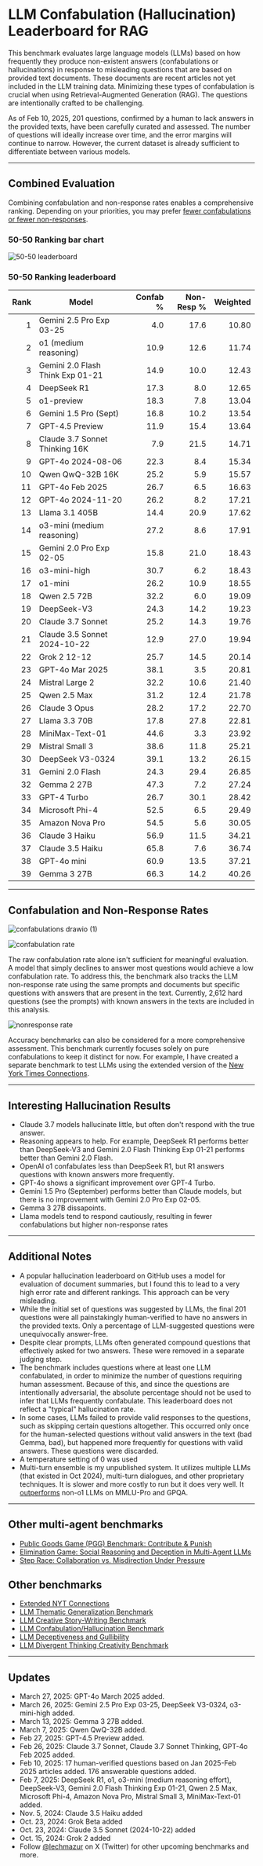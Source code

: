 # LLM Confabulation (Hallucination) Leaderboard for RAG

This benchmark evaluates large language models (LLMs) based on how frequently they produce non-existent answers (confabulations or hallucinations) in response to misleading questions that are based on provided text documents. These documents are recent articles not yet included in the LLM training data. Minimizing these types of confabulation is crucial when using Retrieval-Augmented Generation (RAG). The questions are intentionally crafted to be challenging.

As of Feb 10, 2025, 201 questions, confirmed by a human to lack answers in the provided texts, have been carefully curated and assessed. The number of questions will ideally increase over time, and the error margins will continue to narrow. However, the current dataset is already sufficient to differentiate between various models.

---
## Combined Evaluation
Combining confabulation and non-response rates enables a comprehensive ranking. Depending on your priorities, you may prefer [fewer confabulations or fewer non-responses](https://lechmazur.github.io/leaderboard1.html). 

### 50-50 Ranking bar chart

![50-50 leaderboard](images/leaderboard_bar_common.png)

### 50-50 Ranking leaderboard

|Rank|Model|Confab %|Non-Resp %|Weighted|
|---:|---|---:|---:|---:|
|1|Gemini 2.5 Pro Exp 03-25|4.0|17.6|10.80|
|2|o1 (medium reasoning)|10.9|12.6|11.74|
|3|Gemini 2.0 Flash Think Exp 01-21|14.9|10.0|12.43|
|4|DeepSeek R1|17.3|8.0|12.65|
|5|o1-preview|18.3|7.8|13.04|
|6|Gemini 1.5 Pro (Sept)|16.8|10.2|13.54|
|7|GPT-4.5 Preview|11.9|15.4|13.64|
|8|Claude 3.7 Sonnet Thinking 16K|7.9|21.5|14.71|
|9|GPT-4o 2024-08-06|22.3|8.4|15.34|
|10|Qwen QwQ-32B 16K|25.2|5.9|15.57|
|11|GPT-4o Feb 2025|26.7|6.5|16.63|
|12|GPT-4o 2024-11-20|26.2|8.2|17.21|
|13|Llama 3.1 405B|14.4|20.9|17.62|
|14|o3-mini (medium reasoning)|27.2|8.6|17.91|
|15|Gemini 2.0 Pro Exp 02-05|15.8|21.0|18.43|
|16|o3-mini-high|30.7|6.2|18.43|
|17|o1-mini|26.2|10.9|18.55|
|18|Qwen 2.5 72B|32.2|6.0|19.09|
|19|DeepSeek-V3|24.3|14.2|19.23|
|20|Claude 3.7 Sonnet|25.2|14.3|19.76|
|21|Claude 3.5 Sonnet 2024-10-22|12.9|27.0|19.94|
|22|Grok 2 12-12|25.7|14.5|20.14|
|23|GPT-4o Mar 2025|38.1|3.5|20.81|
|24|Mistral Large 2|32.2|10.6|21.40|
|25|Qwen 2.5 Max|31.2|12.4|21.78|
|26|Claude 3 Opus|28.2|17.2|22.70|
|27|Llama 3.3 70B|17.8|27.8|22.81|
|28|MiniMax-Text-01|44.6|3.3|23.92|
|29|Mistral Small 3|38.6|11.8|25.21|
|30|DeepSeek V3-0324|39.1|13.2|26.15|
|31|Gemini 2.0 Flash|24.3|29.4|26.85|
|32|Gemma 2 27B|47.3|7.2|27.24|
|33|GPT-4 Turbo|26.7|30.1|28.42|
|34|Microsoft Phi-4|52.5|6.5|29.49|
|35|Amazon Nova Pro|54.5|5.6|30.05|
|36|Claude 3 Haiku|56.9|11.5|34.21|
|37|Claude 3.5 Haiku|65.8|7.6|36.74|
|38|GPT-4o mini|60.9|13.5|37.21|
|39|Gemma 3 27B|66.3|14.2|40.26|

---
## Confabulation and Non-Response Rates

![confabulations drawio (1)](https://github.com/user-attachments/assets/ab3c4ae4-7605-4f7d-83ce-ae6a6f8fa1c7)

![confabulation rate](images/confabulations_common.png)

The raw confabulation rate alone isn't sufficient for meaningful evaluation. A model that simply declines to answer most questions would achieve a low confabulation rate. To address this, the benchmark also tracks the LLM non-response rate using the same prompts and documents but specific questions with answers that are present in the text. Currently, 2,612 hard questions (see the prompts) with known answers in the texts are included in this analysis.

![nonresponse rate](images/nonresponse_common.png)

Accuracy benchmarks can also be considered for a more comprehensive assessment. This benchmark currently focuses solely on pure confabulations to keep it distinct for now. For example, I have created a separate benchmark to test LLMs using the extended version of the [New York Times Connections](https://github.com/lechmazur/nyt-connections/).

---
## Interesting Hallucination Results
- Claude 3.7 models hallucinate little, but often don't respond with the true answer.
- Reasoning appears to help. For example, DeepSeek R1 performs better than DeepSeek-V3 and Gemini 2.0 Flash Thinking Exp 01-21 performs better than Gemini 2.0 Flash.
- OpenAI o1 confabulates less than DeepSeek R1, but R1 answers questions with known answers more frequently.
- GPT-4o shows a significant improvement over GPT-4 Turbo.
- Gemini 1.5 Pro (September) performs better than Claude models, but there is no improvement with Gemini 2.0 Pro Exp 02-05.
- Gemma 3 27B dissapoints.
- Llama models tend to respond cautiously, resulting in fewer confabulations but higher non-response rates

---
## Additional Notes
- A popular hallucination leaderboard on GitHub uses a model for evaluation of document summaries, but I found this to lead to a very high error rate and different rankings. This approach can be very misleading.
- While the initial set of questions was suggested by LLMs, the final 201 questions were all painstakingly human-verified to have no answers in the provided texts. Only a percentage of LLM-suggested questions were unequivocally answer-free.
- Despite clear prompts, LLMs often generated compound questions that effectively asked for two answers. These were removed in a separate judging step.
- The benchmark includes questions where at least one LLM confabulated, in order to minimize the number of questions requiring human assessment. Because of this, and since the questions are intentionally adversarial, the absolute percentage should not be used to infer that LLMs frequently confabulate. This leaderboard does not reflect a "typical" hallucination rate.
- In some cases, LLMs failed to provide valid responses to the questions, such as skipping certain questions altogether. This occurred only once for the human-selected questions without valid answers in the text (bad Gemma, bad), but happened more frequently for questions with valid answers. These questions were discarded.
- A temperature setting of 0 was used
- Multi-turn ensemble is my unpublished system. It utilizes multiple LLMs (that existed in Oct 2024), multi-turn dialogues, and other proprietary techniques. It is slower and more costly to run but it does very well. It [outperforms](https://x.com/LechMazur/status/1828804485033992514/photo/1) non-o1 LLMs on MMLU-Pro and GPQA.

---
## Other multi-agent benchmarks
- [Public Goods Game (PGG) Benchmark: Contribute & Punish](https://github.com/lechmazur/pgg_bench/)
- [Elimination Game: Social Reasoning and Deception in Multi-Agent LLMs](https://github.com/lechmazur/elimination_game/)
- [Step Race: Collaboration vs. Misdirection Under Pressure](https://github.com/lechmazur/step_game/)

## Other benchmarks
- [Extended NYT Connections](https://github.com/lechmazur/nyt-connections/)
- [LLM Thematic Generalization Benchmark](https://github.com/lechmazur/generalization/)
- [LLM Creative Story-Writing Benchmark](https://github.com/lechmazur/writing/)
- [LLM Confabulation/Hallucination Benchmark](https://github.com/lechmazur/confabulations/)
- [LLM Deceptiveness and Gullibility](https://github.com/lechmazur/deception/)
- [LLM Divergent Thinking Creativity Benchmark](https://github.com/lechmazur/divergent/)

---
## Updates 
- March 27, 2025: GPT-4o March 2025 added.
- March 26, 2025: Gemini 2.5 Pro Exp 03-25, DeepSeek V3-0324, o3-mini-high added.
- March 13, 2025: Gemma 3 27B added.
- March 7, 2025: Qwen QwQ-32B added.
- Feb 27, 2025: GPT-4.5 Preview added.
- Feb 26, 2025: Claude 3.7 Sonnet, Claude 3.7 Sonnet Thinking, GPT-4o Feb 2025 added.
- Feb 10, 2025: 17 human-verified questions based on Jan 2025-Feb 2025 articles added. 176 answerable questions added.
- Feb 7, 2025: DeepSeek R1, o1, o3-mini (medium reasoning effort), DeepSeek-V3, Gemini 2.0 Flash Thinking Exp 01-21, Qwen 2.5 Max, Microsoft Phi-4, Amazon Nova Pro, Mistral Small 3, MiniMax-Text-01 added.
- Nov. 5, 2024: Claude 3.5 Haiku added
- Oct. 23, 2024: Grok Beta added
- Oct. 23, 2024: Claude 3.5 Sonnet (2024-10-22) added
- Oct. 15, 2024: Grok 2 added
- Follow [@lechmazur](https://x.com/LechMazur) on X (Twitter) for other upcoming benchmarks and more.



